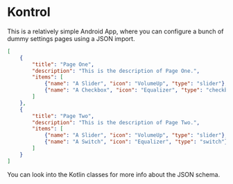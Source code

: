 # Kontrol

This is a relatively simple Android App, where you can configure a bunch of dummy settings pages using a JSON import.

```json
[
    {
        "title": "Page One",
        "description": "This is the description of Page One.",
        "items": [
            {"name": "A Slider", "icon": "VolumeUp", "type": "slider"},
            {"name": "A Checkbox", "icon": "Equalizer", "type": "checkbox"}
        ]
    },
    {
        "title": "Page Two",
        "description": "This is the description of Page Two.",
        "items": [
            {"name": "A Slider", "icon": "VolumeUp", "type": "slider"},
            {"name": "A Switch", "icon": "Equalizer", "type": "switch"}
        ]
    }
]
```

You can look into the Kotlin classes for more info about the JSON schema.

